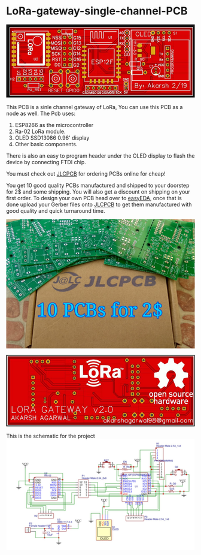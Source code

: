 # LoRa-gateway-single-channel-PCB

![alt text](https://github.com/akarsh98/LoRa-gateway-single-channel-PCB/blob/master/images/PCB_FRONT.JPG?raw=true)

This PCB is a sinle channel gateway of LoRa, You can use this PCB as a node as well.
The Pcb uses:
1) ESP8266 as the microcontroller
2) Ra-02 LoRa module.
3) OLED SSD13086 0.96' display
4) Other basic components.

There is also an easy to program header under the OLED display to flash the device by connecting FTDI chip.

You must check out [JLCPCB](https://jlcpcb.com/m) for ordering PCBs online for cheap!

You get 10 good quality PCBs manufactured and shipped to your doorstep for 2$ and some shipping. You will also get a discount on shipping on your first order. To design your own PCB head over to [easyEDA](https://easyeda.com/), once that is done upload your Gerber files onto [JLCPCB](https://jlcpcb.com/m) to get them manufactured with good quality and quick turnaround time.

![alt text](https://github.com/akarsh98/LoRa-gateway-single-channel-PCB/blob/master/images/JLCPCB_AD.jpg?raw=true)


![alt text](https://github.com/akarsh98/LoRa-gateway-single-channel-PCB/blob/master/images/PCB_BACK.JPG?raw=true)

This is the schematic for the project
![alt text](https://github.com/akarsh98/LoRa-gateway-single-channel-PCB/blob/master/images/Schematic.JPG?raw=true)


